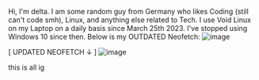 Hi, I'm delta. I am some random guy from Germany who likes Coding (still can't code smh), Linux, and anything else related to Tech.
I use Void Linux on my Laptop on a daily basis since March 25th 2023. I've stopped using Windows 10 since then.
Below is my OUTDATED Neofetch:
![image](https://user-images.githubusercontent.com/86793541/227712456-3f543dc4-575f-4f58-8331-f2e99a3a470a.png)

[ UPDATED NEOFETCH ↓ ]
![image](https://user-images.githubusercontent.com/86793541/227730541-726ee593-d8a0-4c62-8afb-f6b453de53a1.png)







this is all ig
